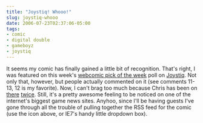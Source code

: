 ```yaml
---
title: "Joystiq! Whooo!"
slug: joystiq-whooo
date: 2006-07-23T02:37:06-05:00
tags:
- comic
- digital double
- gameboyz
- joystiq
---
```

It seems my comic has finally gained a little bit of recognition. That's right, I was featured on this week's [webcomic pick of the week](http://www.joystiq.com/2006/07/22/weekly-webcomic-wrapup-july-16-22-2006) poll on [Joystiq](http://www.joystiq.com). Not only that, however, but people actually commented on it (see comments 11-13, 12 is my favorite). Now, I can't brag too much because Chris has been on [there](http://www.joystiq.com/2006/06/10/weekly-webcomic-wrapup-june-4-10-2006/) [twice](http://www.joystiq.com/2006/07/15/weekly-webcomic-wrapup-july-9-15-2006/). Still, it's a pretty awesome feeling to be noticed on one of the internet's biggest game news sites. Anyhoo, since I'll be having guests I've gone through all the trouble of pulling together the RSS feed for the comic (use the icon above, or IE7's handy little dropdown box).
